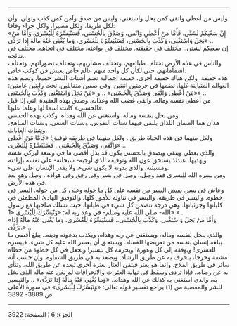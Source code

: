 ------------------------------------------------------------------------

وليس من أعطى واتقى كمن بخل واستغنى، وليس من صدق وآمن كمن كذب وتولى. وأن
لكل طريقا، ولكل مصيرا، ولكل جزاء وفاقا:  
«إِنَّ سَعْيَكُمْ لَشَتَّى. فَأَمَّا مَنْ أَعْطى وَاتَّقى، وَصَدَّقَ بِالْحُسْنى، فَسَنُيَسِّرُهُ لِلْيُسْرى. وَأَمَّا
مَنْ بَخِلَ وَاسْتَغْنى، وَكَذَّبَ بِالْحُسْنى، فَسَنُيَسِّرُهُ لِلْعُسْرى، وَما يُغْنِي عَنْهُ مالُهُ إِذا
تَرَدَّى» ..  
إن سعيكم لشتى.. مختلف في حقيقته. مختلف في بواعثه. مختلف في اتجاهه. مختلف
في نتائجه..  
والناس في هذه الأرض تختلف طبائعهم، وتختلف مشاربهم، وتختلف تصوراتهم،
وتختلف اهتماماتهم، حتى لكأن كل واحد منهم عالم خاص يعيش في كوكب خاص.  
هذه حقيقة. ولكن هناك حقيقة أخرى. حقيقة إجمالية تضم أشتات البشر جميعا.
وتضم هذه العوالم المتباينة كلها. تضمها في حزمتين اثنتين. وفي صفين
متقابلين. تحت رايتين عامتين: «مَنْ أَعْطى وَاتَّقى وَصَدَّقَ بِالْحُسْنى» .. و «مَنْ بَخِلَ
وَاسْتَغْنى وَكَذَّبَ بِالْحُسْنى» ..  
من أعطى نفسه وماله. واتقى غضب الله وعذابه. وصدق بهذه العقيدة التي إذا
قيل «الحسنى» كانت اسما لها وعلما عليها.  
ومن بخل بنفسه وماله. واستغنى عن الله وهداه. وكذب بهذه الحسنى..  
هذان هما الصفان اللذان يلتقي فيهما شتات النفوس، وشتات السعي، وشتات
المناهج، وشتات الغايات.  
ولكل منهما في هذه الحياة طريق.. ولكل منهما في طريقه توفيق! «فَأَمَّا مَنْ أَعْطى
وَاتَّقى، وَصَدَّقَ بِالْحُسْنى.. فَسَنُيَسِّرُهُ لِلْيُسْرى» ..  
والذي يعطي ويتقي ويصدق بالحسنى يكون قد بذل أقصى ما في وسعه ليزكي نفسه
ويهديها. عندئذ يستحق عون الله وتوفيقه الذي أوجبه- سبحانه- على نفسه
بإرادته ومشيئته. والذي بدونه لا يكون شيء، ولا يقدر الإنسان على شيء.  
ومن يسره الله لليسرى فقد وصل.. وصل في يسر وفي رفق وفي هوادة.. وصل وهو
بعد في هذه الأرض.  
وعاش في يسر. يفيض اليسر من نفسه على كل ما حوله وعلى كل من حوله. اليسر في
خطوه. واليسر في طريقه. واليسر في تناوله للأمور كلها. والتوفيق الهادئ
المطمئن في كلياتها وجزئياتها. وهي درجة تتضمن كل شيء في طياتها. حيث تسلك
صاحبها مع رسول الله- صلى الله عليه وسلم- في وعد ربه له: «وَنُيَسِّرُكَ لِلْيُسْرى
«1» » ..  
«وَأَمَّا مَنْ بَخِلَ وَاسْتَغْنى. وَكَذَّبَ بِالْحُسْنى.. فَسَنُيَسِّرُهُ لِلْعُسْرى. وَما يُغْنِي عَنْهُ مالُهُ
إِذا تَرَدَّى.» ..  
والذي يبخل بنفسه وماله، ويستغني عن ربه وهداه، ويكذب بدعوته ودينه.. يبلغ
أقصى ما يبلغه إنسان بنفسه من تعريضها للفساد. ويستحق أن يعسر الله عليه كل
شيء، فييسره للعسرى! ويوفقه إلى كل وعورة! ويحرمه كل تيسير! ويجعل في كل
خطوة من خطاه مشقة وحرجا، ينحرف به عن طريق الرشاد. ويصعد به في طريق
الشقاوة. وإن حسب أنه سائر في طريق الفلاح. وإنما هو يعثر فيتقي العثار
بعثرة أخرى تبعده عن طريق الله، وتنأى به عن رضاه.. فإذا تردى وسقط في
نهاية العثرات والانحرافات لم يغن عنه ماله الذي بخل به، والذي استغنى به
كذلك عن الله وهداه.. «وَما يُغْنِي عَنْهُ مالُهُ إِذا تَرَدَّى» .. والتيسير للشر
والمعصية من (1) يراجع تفسير قوله تعالى: «وَنُيَسِّرُكَ لِلْيُسْرى» في سورة الأعلى ص
3889- 3892.

------------------------------------------------------------------------

الجزء: 6 ¦ الصفحة: 3922
